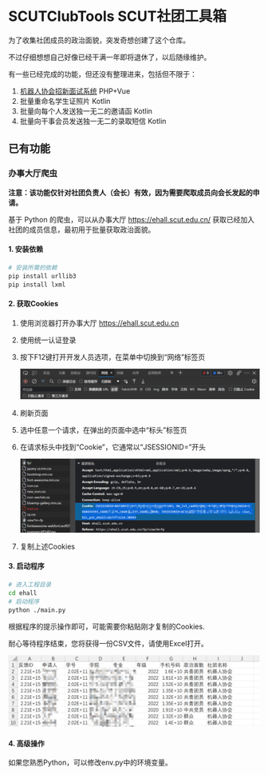 # SCUTClubTools SCUT社团工具箱

为了收集社团成员的政治面貌，突发奇想创建了这个仓库。

不过仔细想想自己好像已经干满一年即将退休了，以后随缘维护。

有一些已经完成的功能，但还没有整理进来，包括但不限于：

1. [机器人协会招新面试系统](https://hr.scutbot.cn/joinus/form) PHP+Vue
2. 批量重命名学生证照片 Kotlin
3. 批量向每个人发送独一无二的邀请函 Kotlin
4. 批量向干事会员发送独一无二的录取短信 Kotlin

## 已有功能

### 办事大厅爬虫

**注意：该功能仅针对社团负责人（会长）有效，因为需要爬取成员向会长发起的申请。**

基于 Python 的爬虫，可以从办事大厅 https://ehall.scut.edu.cn/ 获取已经加入社团的成员信息，最初用于批量获取政治面貌。

#### 1. 安装依赖

``` bash
# 安装所需的依赖
pip install urllib3
pip install lxml
```

#### 2. 获取Cookies

1. 使用浏览器打开办事大厅 https://ehall.scut.edu.cn

2. 使用统一认证登录

3. 按下F12键打开开发人员选项，在菜单中切换到“网络”标签页

   ![image-20221119171640111](assets/image-20221119171640111.png)

4. 刷新页面

5. 选中任意一个请求，在弹出的页面中选中“标头”标签页

6. 在请求标头中找到“Cookie”，它通常以“JSESSIONID=”开头

   ![image-20221119171743135](assets/image-20221119171743135.png)

7. 复制上述Cookies

#### 3. 启动程序

``` bash
# 进入工程目录
cd ehall
# 启动程序
python ./main.py
```

根据程序的提示操作即可，可能需要你粘贴刚才复制的Cookies.

耐心等待程序结束，您将获得一份CSV文件，请使用Excel打开。

![image-20221119172514743](assets/image-20221119172514743.png)

#### 4. 高级操作

如果您熟悉Python，可以修改env.py中的环境变量。
